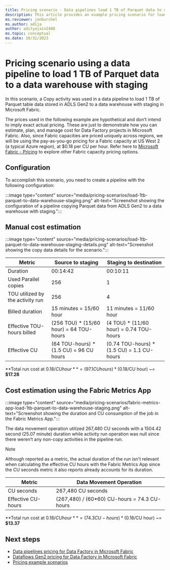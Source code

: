 ```yaml
---
title: Pricing scenario - Data pipelines load 1 TB of Parquet data to data warehouse with staging
description: This article provides an example pricing scenario for loading 1 TB of Parquest data to a data warehouse with staging using Data Factory in Microsoft Fabric.
ms.reviewer: jonburchel
ms.author: adija
author: adityajain2408
ms.topic: conceptual
ms.date: 10/31/2023
---
```


# Pricing scenario using a data pipeline to load 1 TB of Parquet data to a data warehouse with staging

In this scenario, a Copy activity was used in a data pipeline to load 1 TB of Parquet table data stored in ADLS Gen2 to a data warehouse with staging in Microsoft Fabric.

The prices used in the following example are hypothetical and don’t intend to imply exact actual pricing. These are just to demonstrate how you can estimate, plan, and manage cost for Data Factory projects in Microsoft Fabric. Also, since Fabric capacities are priced uniquely across regions, we will be using the pay-as-you-go pricing for a Fabric capacity at US West 2 (a typical Azure region), at $0.18 per CU per hour. Refer here to [Microsoft Fabric - Pricing](https://azure.microsoft.com/pricing/details/microsoft-fabric/) to explore other Fabric capacity pricing options.

## Configuration

To accomplish this scenario, you need to create a pipeline with the following configuration:

:::image type="content" source="media/pricing-scenarios/load-1tb-parquet-to-data-warehouse-staging.png" alt-text="Screenshot showing the configuration of a pipeline copying Parquet data from ADLS Gen2 to a data warehouse with staging.":::

## Manual cost estimation

:::image type="content" source="media/pricing-scenarios/load-1tb-parquet-to-data-warehouse-staging-details.png" alt-text="Screenshot showing the copy data details for the scenario.":::

|Metric |Source to staging  | Staging to destination |
|---------|---------|---------|
|Duration     | 00:14:42        | 00:10:11 |
|Used Parallel copies     | 256        | 1 |
|TOU utilized by the activity run     | 256        | 4 |
|Billed duration     | 15 minutes = 15/60 hour        | 11 minutes = 11/60 hour |
|Effective TOU-hours billed     | (256 TOU) * (15/60 hour) = 64 TOU-hours        | (4 TOU) * (11/60 hour) = 0.74 TOU-hours |
|Effective CU     | (64 TOU-hours) * (1.5 CU) = 96 CU hours        | (0.74 TOU-hours) * (1.5 CU) = 1.1 CU-hours |

**Total run cost at $0.18/CU hour** = (97.1 CU hours) * ($0.18/CU hour) ~= **$17.28**

## Cost estimation using the Fabric Metrics App

:::image type="content" source="media/pricing-scenarios/fabric-metrics-app-load-1tb-parquet-to-data-warehouse-staging.png" alt-text="Screenshot showing the duration and CU consumption of the job in the Fabric Metrics App.":::

The data movement operation utilized 267,480 CU seconds with a 1504.42 second (25.07 minute) duration while activity run operation was null since there weren’t any non-copy activities in the pipeline run.

> [!NOTE]
> Although reported as a metric, the actual duration of the run isn't relevant when calculating the effective CU hours with the Fabric Metrics App since the CU seconds metric it also reports already accounts for its duration.

|Metric  |Data Movement Operation  |
|---------|---------|
|CU seconds     | 267,480 CU seconds        |
|Effective CU-hours     | (267,480) / (60*60) CU-hours = 74.3 CU-hours        |

**Total run cost at $0.18/CU hour** = (74.3 CU-hours) * ($0.18/CU hour) ~= **$13.37**

## Next steps

- [Data pipelines pricing for Data Factory in Microsoft Fabric](pricing-pipelines.md)
- [Dataflows Gen2 pricing for Data Factory in Microsoft Fabric](pricing-dataflows-gen2.md)
- [Pricing example scenarios](pricing-overview.md#pricing-examples)
